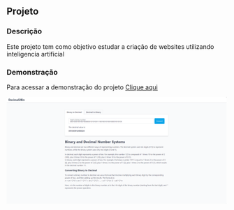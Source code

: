 ## Projeto

### Descrição
Este projeto tem como objetivo estudar a criação de websites utilizando inteligencia artificial

### Demonstração
Para acessar a demonstração do projeto <a href="https://decimal2bin.netlify.app/" target="_blank">Clique aqui</a>


![GitHub Logo](/src/assets/img/preview.png)
